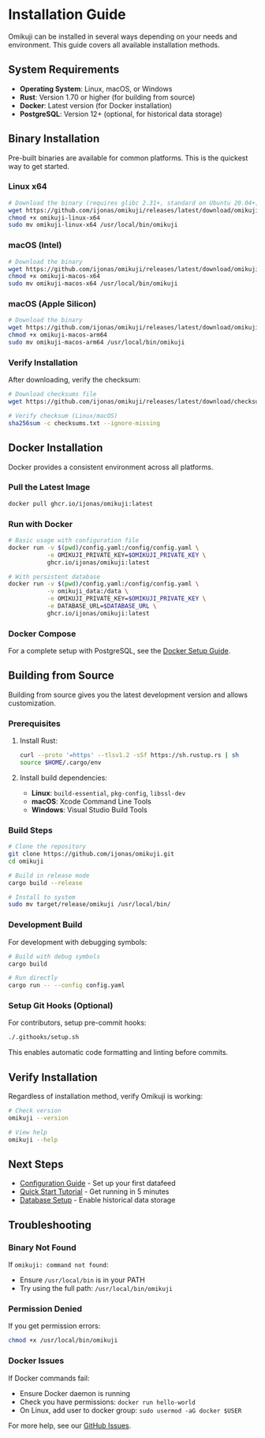 # Installation Guide

Omikuji can be installed in several ways depending on your needs and environment. This guide covers all available installation methods.

## System Requirements

- **Operating System**: Linux, macOS, or Windows
- **Rust**: Version 1.70 or higher (for building from source)
- **Docker**: Latest version (for Docker installation)
- **PostgreSQL**: Version 12+ (optional, for historical data storage)

## Binary Installation

Pre-built binaries are available for common platforms. This is the quickest way to get started.

### Linux x64

```bash
# Download the binary (requires glibc 2.31+, standard on Ubuntu 20.04+, Debian 11+)
wget https://github.com/ijonas/omikuji/releases/latest/download/omikuji-linux-x64
chmod +x omikuji-linux-x64
sudo mv omikuji-linux-x64 /usr/local/bin/omikuji
```

### macOS (Intel)

```bash
# Download the binary
wget https://github.com/ijonas/omikuji/releases/latest/download/omikuji-macos-x64
chmod +x omikuji-macos-x64
sudo mv omikuji-macos-x64 /usr/local/bin/omikuji
```

### macOS (Apple Silicon)

```bash
# Download the binary
wget https://github.com/ijonas/omikuji/releases/latest/download/omikuji-macos-arm64
chmod +x omikuji-macos-arm64
sudo mv omikuji-macos-arm64 /usr/local/bin/omikuji
```

### Verify Installation

After downloading, verify the checksum:

```bash
# Download checksums file
wget https://github.com/ijonas/omikuji/releases/latest/download/checksums.txt

# Verify checksum (Linux/macOS)
sha256sum -c checksums.txt --ignore-missing
```

## Docker Installation

Docker provides a consistent environment across all platforms.

### Pull the Latest Image

```bash
docker pull ghcr.io/ijonas/omikuji:latest
```

### Run with Docker

```bash
# Basic usage with configuration file
docker run -v $(pwd)/config.yaml:/config/config.yaml \
           -e OMIKUJI_PRIVATE_KEY=$OMIKUJI_PRIVATE_KEY \
           ghcr.io/ijonas/omikuji:latest

# With persistent database
docker run -v $(pwd)/config.yaml:/config/config.yaml \
           -v omikuji_data:/data \
           -e OMIKUJI_PRIVATE_KEY=$OMIKUJI_PRIVATE_KEY \
           -e DATABASE_URL=$DATABASE_URL \
           ghcr.io/ijonas/omikuji:latest
```

### Docker Compose

For a complete setup with PostgreSQL, see the [Docker Setup Guide](../guides/docker-setup.md).

## Building from Source

Building from source gives you the latest development version and allows customization.

### Prerequisites

1. Install Rust:
   ```bash
   curl --proto '=https' --tlsv1.2 -sSf https://sh.rustup.rs | sh
   source $HOME/.cargo/env
   ```

2. Install build dependencies:
   - **Linux**: `build-essential`, `pkg-config`, `libssl-dev`
   - **macOS**: Xcode Command Line Tools
   - **Windows**: Visual Studio Build Tools

### Build Steps

```bash
# Clone the repository
git clone https://github.com/ijonas/omikuji.git
cd omikuji

# Build in release mode
cargo build --release

# Install to system
sudo mv target/release/omikuji /usr/local/bin/
```

### Development Build

For development with debugging symbols:

```bash
# Build with debug symbols
cargo build

# Run directly
cargo run -- --config config.yaml
```

### Setup Git Hooks (Optional)

For contributors, setup pre-commit hooks:

```bash
./.githooks/setup.sh
```

This enables automatic code formatting and linting before commits.

## Verify Installation

Regardless of installation method, verify Omikuji is working:

```bash
# Check version
omikuji --version

# View help
omikuji --help
```

## Next Steps

- [Configuration Guide](configuration.md) - Set up your first datafeed
- [Quick Start Tutorial](quickstart.md) - Get running in 5 minutes
- [Database Setup](../guides/database-setup.md) - Enable historical data storage

## Troubleshooting

### Binary Not Found

If `omikuji: command not found`:
- Ensure `/usr/local/bin` is in your PATH
- Try using the full path: `/usr/local/bin/omikuji`

### Permission Denied

If you get permission errors:
```bash
chmod +x /usr/local/bin/omikuji
```

### Docker Issues

If Docker commands fail:
- Ensure Docker daemon is running
- Check you have permissions: `docker run hello-world`
- On Linux, add user to docker group: `sudo usermod -aG docker $USER`

For more help, see our [GitHub Issues](https://github.com/ijonas/omikuji/issues).